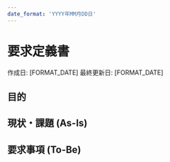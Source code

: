 ```yaml
---
date_format: 'YYYY年MM月DD日'
---
```


# 要求定義書

作成日: [FORMAT_DATE] 最終更新日: [FORMAT_DATE]

## 目的

<!-- 目的を記載されていない場合はユーザーにフィードバックする -->

## 現状・課題 (As-Is)

<!-- 現状・課題を記載する -->

## 要求事項 (To-Be)

<!-- 
    要求事項をテーブルで記載する

    === 優先度(P0 ~ P4) ===

    P0 => 必須
    P1 => 
    P2 => 
    P3 =>
    P4 => 対象外

    フォーマット

    |       ID       |     要求事項     |    現状・課題   |
    | -------------- | -------------- | -------------- |
    | R0001          | Content Cell   | Content Cell   |
    | R0002          | Content Cell   | Content Cell   |
-->